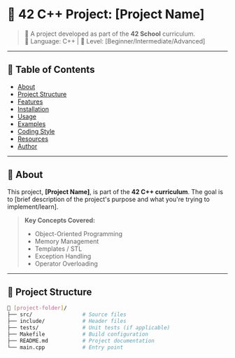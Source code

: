 # 📘 42 C++ Project: [Project Name]

> 🏫 A project developed as part of the **42 School** curriculum.  
> 🎯 Language: C++ | 🚀 Level: [Beginner/Intermediate/Advanced]

---

## 📌 Table of Contents

- [About](#about)
- [Project Structure](#project-structure)
- [Features](#features)
- [Installation](#installation)
- [Usage](#usage)
- [Examples](#examples)
- [Coding Style](#coding-style)
- [Resources](#resources)
- [Author](#author)

---

## 📖 About

This project, **[Project Name]**, is part of the **42 C++ curriculum**. The goal is to [brief description of the project's purpose and what you're trying to implement/learn].

> **Key Concepts Covered:**
> - Object-Oriented Programming
> - Memory Management
> - Templates / STL
> - Exception Handling
> - Operator Overloading

---

## 📂 Project Structure

```bash
📁 [project-folder]/
├── src/                # Source files
├── include/            # Header files
├── tests/              # Unit tests (if applicable)
├── Makefile            # Build configuration
├── README.md           # Project documentation
└── main.cpp            # Entry point
